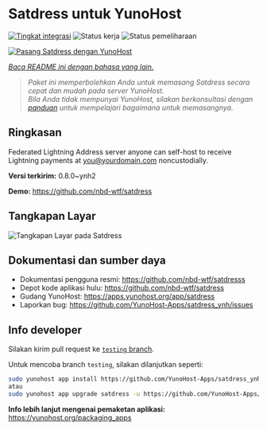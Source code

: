 <!--
N.B.: README ini dibuat secara otomatis oleh <https://github.com/YunoHost/apps/tree/master/tools/readme_generator>
Ini TIDAK boleh diedit dengan tangan.
-->

# Satdress untuk YunoHost

[![Tingkat integrasi](https://dash.yunohost.org/integration/satdress.svg)](https://ci-apps.yunohost.org/ci/apps/satdress/) ![Status kerja](https://ci-apps.yunohost.org/ci/badges/satdress.status.svg) ![Status pemeliharaan](https://ci-apps.yunohost.org/ci/badges/satdress.maintain.svg)

[![Pasang Satdress dengan YunoHost](https://install-app.yunohost.org/install-with-yunohost.svg)](https://install-app.yunohost.org/?app=satdress)

*[Baca README ini dengan bahasa yang lain.](./ALL_README.md)*

> *Paket ini memperbolehkan Anda untuk memasang Satdress secara cepat dan mudah pada server YunoHost.*  
> *Bila Anda tidak mempunyai YunoHost, silakan berkonsultasi dengan [panduan](https://yunohost.org/install) untuk mempelajari bagaimana untuk memasangnya.*

## Ringkasan

Federated Lightning Address server anyone can self-host to receive Lightning payments at you@yourdomain.com noncustodially.


**Versi terkirim:** 0.8.0~ynh2

**Demo:** <https://github.com/nbd-wtf/satdress>

## Tangkapan Layar

![Tangkapan Layar pada Satdress](./doc/screenshots/example.jpg)

## Dokumentasi dan sumber daya

- Dokumentasi pengguna resmi: <https://github.com/nbd-wtf/satdresss>
- Depot kode aplikasi hulu: <https://github.com/nbd-wtf/satdress>
- Gudang YunoHost: <https://apps.yunohost.org/app/satdress>
- Laporkan bug: <https://github.com/YunoHost-Apps/satdress_ynh/issues>

## Info developer

Silakan kirim pull request ke [`testing` branch](https://github.com/YunoHost-Apps/satdress_ynh/tree/testing).

Untuk mencoba branch `testing`, silakan dilanjutkan seperti:

```bash
sudo yunohost app install https://github.com/YunoHost-Apps/satdress_ynh/tree/testing --debug
atau
sudo yunohost app upgrade satdress -u https://github.com/YunoHost-Apps/satdress_ynh/tree/testing --debug
```

**Info lebih lanjut mengenai pemaketan aplikasi:** <https://yunohost.org/packaging_apps>
